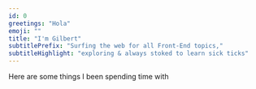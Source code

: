 ```yaml
---
id: 0
greetings: "Hola"
emoji: ""
title: "I'm Gilbert"
subtitlePrefix: "Surfing the web for all Front-End topics,"
subtitleHighlight: "exploring & always stoked to learn sick ticks"
---
```


Here are some things I been spending time with
